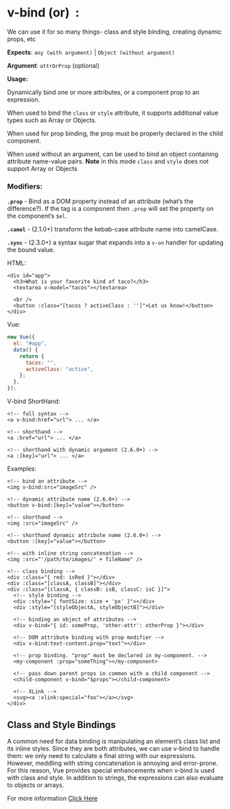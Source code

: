 # v-bind \(or\)  :

We can use it for so many things- class and style binding, creating dynamic props, etc

**Expects**: `any (with argument)` \| `Object (without argument)`

**Argument**: `attrOrProp` \(optional\)

**Usage:**

Dynamically bind one or more attributes, or a component prop to an expression.

When used to bind the `class` or `style` attribute, it supports additional value types such as Array or Objects.

When used for prop binding, the prop must be properly declared in the child component.

When used without an argument, can be used to bind an object containing attribute name-value pairs. **Note** in this mode `class` and `style` does not support Array or Objects

### Modifiers:

**`.prop`** - Bind as a DOM property instead of an attribute \(what’s the difference?\). If the tag is a component then `.prop` will set the property on the component’s `$el`.

**`.camel`** - \(2.1.0+\) transform the kebab-case attribute name into camelCase.

**`.sync`** - \(2.3.0+\) a syntax sugar that expands into a `v-on` handler for updating the bound value.

HTML:

```markup
<div id="app">
  <h3>What is your favorite kind of taco?</h3>
  <textarea v-model="tacos"></textarea>

  <br />
  <button :class="[tacos ? activeClass : '']">Let us know!</button>
</div>
```

Vue:

```javascript
new Vue({
  el: "#app",
  data() {
    return {
      tacos: "",
      activeClass: "active",
    };
  },
});
```

V-bind ShortHand:

```markup
<!-- full syntax -->
<a v-bind:href="url"> ... </a>

<!-- shorthand -->
<a :href="url"> ... </a>

<!-- shorthand with dynamic argument (2.6.0+) -->
<a :[key]="url"> ... </a>
```

Examples:

```markup
<!-- bind an attribute -->
<img v-bind:src="imageSrc" />

<!-- dynamic attribute name (2.6.0+) -->
<button v-bind:[key]="value"></button>

<!-- shorthand -->
<img :src="imageSrc" />

<!-- shorthand dynamic attribute name (2.6.0+) -->
<button :[key]="value"></button>

<!-- with inline string concatenation -->
<img :src="'/path/to/images/' + fileName" />

<!-- class binding -->
<div :class="{ red: isRed }"></div>
<div :class="[classA, classB]"></div>
<div :class="[classA, { classB: isB, classC: isC }]">
  <!-- style binding -->
  <div :style="{ fontSize: size + 'px' }"></div>
  <div :style="[styleObjectA, styleObjectB]"></div>

  <!-- binding an object of attributes -->
  <div v-bind="{ id: someProp, 'other-attr': otherProp }"></div>

  <!-- DOM attribute binding with prop modifier -->
  <div v-bind:text-content.prop="text"></div>

  <!-- prop binding. "prop" must be declared in my-component. -->
  <my-component :prop="someThing"></my-component>

  <!-- pass down parent props in common with a child component -->
  <child-component v-bind="$props"></child-component>

  <!-- XLink -->
  <svg><a :xlink:special="foo"></a></svg>
</div>
```

## Class and Style Bindings

A common need for data binding is manipulating an element’s class list and its inline styles. Since they are both attributes, we can use v-bind to handle them: we only need to calculate a final string with our expressions. However, meddling with string concatenation is annoying and error-prone. For this reason, Vue provides special enhancements when v-bind is used with class and style. In addition to strings, the expressions can also evaluate to objects or arrays.

For more information [Click Here](https://vuejs.org/v2/guide/class-and-style.html)

